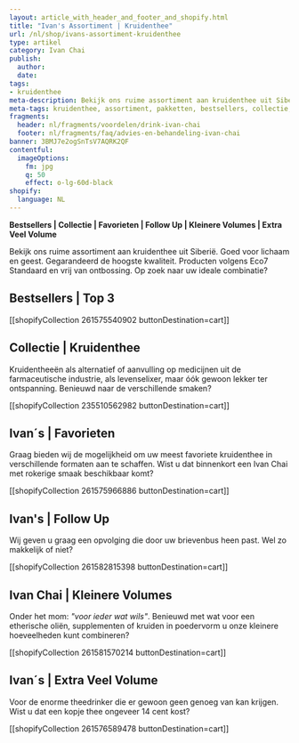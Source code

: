 ```yaml
---
layout: article_with_header_and_footer_and_shopify.html
title: "Ivan's Assortiment | Kruidenthee"
url: /nl/shop/ivans-assortiment-kruidenthee
type: artikel
category: Ivan Chai
publish:
  author:
  date:
tags:
- kruidenthee
meta-description: Bekijk ons ruime assortiment aan kruidenthee uit Siberië. Gegarandeerd de hoogste kwaliteit. Benieuwd naar de verschillende pakketten?
meta-tags: kruidenthee, assortiment, pakketten, bestsellers, collectie, favorieten, kilobags, inzichten, geschenkdoos
fragments:
  header: nl/fragments/voordelen/drink-ivan-chai
  footer: nl/fragments/faq/advies-en-behandeling-ivan-chai
banner: 3BMJ7e2ogSnTsV7AQRK2QF
contentful:
  imageOptions:
    fm: jpg
    q: 50
    effect: o-lg-60d-black
shopify:
  language: NL
---
```


**Bestsellers | Collectie | Favorieten | Follow Up | Kleinere Volumes | Extra Veel Volume**

Bekijk ons ruime assortiment aan kruidenthee uit Siberië. Goed voor lichaam en geest. Gegarandeerd de hoogste kwaliteit. Producten volgens Eco7 Standaard en vrij van ontbossing. Op zoek naar uw ideale combinatie?

## Bestsellers | Top 3

[[shopifyCollection 261575540902 buttonDestination=cart]]

## Collectie | Kruidenthee

Kruidentheeën als alternatief of aanvulling op medicijnen uit de farmaceutische industrie, als levenselixer, maar óók gewoon lekker ter ontspanning. Benieuwd naar de verschillende smaken?

[[shopifyCollection 235510562982 buttonDestination=cart]]

## Ivan´s | Favorieten 

Graag bieden wij de mogelijkheid om uw meest favoriete kruidenthee in verschillende formaten aan te schaffen. Wist u dat binnenkort een Ivan Chai met rokerige smaak beschikbaar komt?

[[shopifyCollection 261575966886 buttonDestination=cart]]

## Ivan's | Follow Up

Wij geven u graag een opvolging die door uw brievenbus heen past. Wel zo makkelijk of niet?

[[shopifyCollection 261582815398 buttonDestination=cart]]

## Ivan Chai | Kleinere Volumes

Onder het mom: _"voor ieder wat wils"_. Benieuwd met wat voor een etherische oliën, supplementen of kruiden in poedervorm u onze kleinere hoeveelheden kunt combineren?

[[shopifyCollection 261581570214 buttonDestination=cart]]

## Ivan´s | Extra Veel Volume

Voor de enorme theedrinker die er gewoon geen genoeg van kan krijgen. Wist u dat een kopje thee ongeveer 14 cent kost?

[[shopifyCollection 261576589478 buttonDestination=cart]]